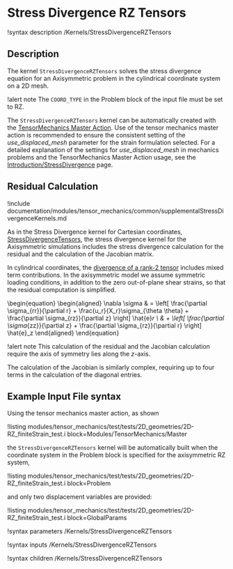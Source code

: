 # Stress Divergence RZ Tensors

!syntax description /Kernels/StressDivergenceRZTensors

## Description

The kernel `StressDivergenceRZTensors` solves the stress divergence equation for an Axisymmetric
problem in the cylindrical coordinate system on a 2D mesh.

!alert note
The `COORD_TYPE` in the Problem block of the input file must be set to RZ.


The `StressDivergenceRZTensors` kernel can be automatically created with the
[TensorMechanics Master Action](/systems/Modules/TensorMechanics/Master/index.md). Use of the tensor
mechanics master action is recommended to ensure the consistent setting of the _use_displaced_mesh_
parameter for the strain formulation selected.  For a detailed explanation of the settings for
_use_displaced_mesh_ in mechanics problems and the TensorMechanics Master Action usage, see the
[Introduction/StressDivergence](auto::/introduction/StressDivergence) page.

## Residual Calculation

!include documentation/modules/tensor_mechanics/common/supplementalStressDivergenceKernels.md

As in the Stress Divergence kernel for Cartesian coordinates,
[StressDivergenceTensors](/StressDivergenceTensors.md), the stress divergence kernel for the
Axisymmetric simulations includes the stress divergence calculation for the residual and the
calculation of the Jacobian matrix.

In cylindrical coordinates, the
[divergence of a rank-2 tensor](https://en.wikipedia.org/wiki/Tensor_derivative_%28continuum_mechanics%29#Cylindrical_polar_coordinates_2)
includes mixed term contributions.  In the axisymmetric model we assume symmetric loading conditions,
in addition to the zero out-of-plane shear strains, so that the residual computation is simplified.

\begin{equation}
\begin{aligned}
\nabla \sigma  & = \left[ \frac{\partial \sigma_{rr}}{\partial r} + \frac{u_r}{X_r}\sigma_{\theta \theta} + \frac{\partial \sigma_{rz}}{\partial z} \right] \hat{e}_r \\
 & + \left[ \frac{\partial \sigma_{zz}}{\partial z} + \frac{\partial \sigma_{rz}}{\partial r}    \right] \hat{e}_z
\end{aligned}
\end{equation}

!alert note
This calculation of the residual and the Jacobian calculation require the axis of symmetry lies along
the $z$-axis.

The calculation of the Jacobian is similarly complex, requiring up to four terms in the calculation
of the diagonal entries.

## Example Input File syntax

Using the tensor mechanics master action, as shown

!listing modules/tensor_mechanics/test/tests/2D_geometries/2D-RZ_finiteStrain_test.i block=Modules/TensorMechanics/Master

the `StressDivergenceRZTensors` kernel will be automatically built when the coordinate system in the
Problem block is specified for the axisymmetric RZ system,

!listing modules/tensor_mechanics/test/tests/2D_geometries/2D-RZ_finiteStrain_test.i block=Problem

and only two displacement variables are provided:

!listing modules/tensor_mechanics/test/tests/2D_geometries/2D-RZ_finiteStrain_test.i block=GlobalParams

!syntax parameters /Kernels/StressDivergenceRZTensors

!syntax inputs /Kernels/StressDivergenceRZTensors

!syntax children /Kernels/StressDivergenceRZTensors
